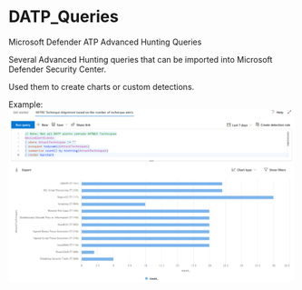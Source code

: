 # DATP_Queries
Microsoft Defender ATP Advanced Hunting Queries

Several Advanced Hunting queries that can be imported into Microsoft Defender Security Center.

Used them to create charts or custom detections.

Example:
![](Example.png)
